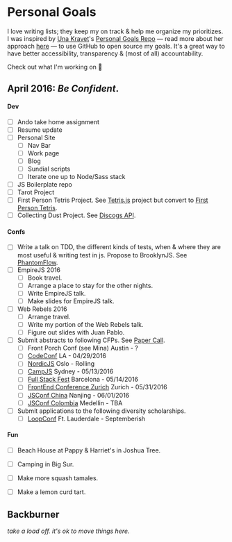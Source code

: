 Personal Goals
==============

I love writing lists; they keep my on track & help me organize my prioritizes. I was inspired by [Una Kravet](http://twitter.com/una)'s [Personal Goals Repo](https://github.com/una/personal-goals) — read more about her approach [here](http://una.github.io/personal-goals-guide/) — to use GitHub to open source my goals. It's a great way to have better accessibility, transparency & (most of all) accountability.

Check out what I'm working on 👀


## April 2016: _Be Confident_.

#### Dev
- [ ] Ando take home assignment
- [ ] Resume update
- [ ] Personal Site
	- [ ] Nav Bar
	- [ ] Work page
	- [ ] Blog
	- [ ] Sundial scripts
	- [ ] Iterate one up to Node/Sass stack
- [ ] JS Boilerplate repo
- [ ] Tarot Project
- [ ] First Person Tetris Project. See [Tetris.js](https://github.com/chikeichan/tetris.js) project but convert to [First Person Tetris](http://www.firstpersontetris.com).
- [ ] Collecting Dust Project. See [Discogs API](https://github.com/discogs/discogs_client).

#### Confs
- [ ] Write a talk on TDD, the different kinds of tests, when & where they are most useful & writing test in js. Propose to BrooklynJS. See [PhantomFlow](https://github.com/Huddle/PhantomFlow).
- [ ] EmpireJS 2016
	- [ ] Book travel.
	- [ ] Arrange a place to stay for the other nights.
	- [ ] Write EmpireJS talk.
	- [ ] Make slides for EmpireJS talk.
- [ ] Web Rebels 2016
	- [ ] Arrange travel.
	- [ ] Write my portion of the Web Rebels talk.
	- [ ] Figure out slides with Juan Pablo.
- [ ] Submit abstracts to following CFPs. See [Paper Call](https://www.papercall.io/cfps).
	- [ ] Front Porch Conf (see Mina) Austin - ?
	- [ ] [CodeConf](https://github.typeform.com/to/igzcr0) LA - 04/29/2016
	- [ ] [NordicJS](http://nordicjs.com/) Oslo - Rolling
	- [ ] [CampJS](http://cfp.campjs.com/) Sydney - 05/13/2016
	- [ ] [Full Stack Fest](https://2016.fullstackfest.com/call-for-papers/) Barcelona - 05/14/2016
	- [ ] [FrontEnd Conference Zurich](https://docs.google.com/forms/d/1uNyg3BXnMFTiXhQBKW1VWcRuK7qGyz0ngc0HhntaC58/viewform) Zurich - 05/31/2016
	- [ ] [JSConf China](http://2016.jsconf.cn/#/speakers?_k=iajfxa) Nanjing - 06/01/2016
	- [ ] [JSConf Colombia](http://jsconf.co/) Medellin - TBA
- [ ] Submit applications to the following diversity scholarships.
	- [ ] [LoopConf](https://loopconf.com/scholarships/) Ft. Lauderdale - Septemberish

#### Fun
- [ ] Beach House at Pappy & Harriet's in Joshua Tree.
- [ ] Camping in Big Sur.
- [ ] Make more squash tamales.
- [ ] Make a lemon curd tart.


## Backburner
_take a load off. it's ok to move things here._
